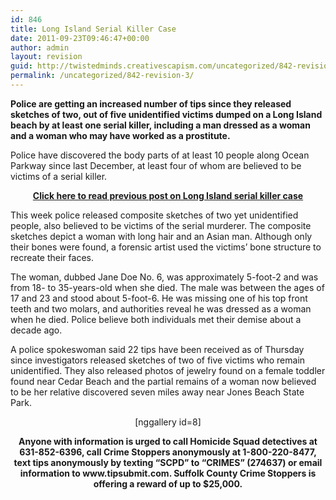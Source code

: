```yaml
---
id: 846
title: Long Island Serial Killer Case
date: 2011-09-23T09:46:47+00:00
author: admin
layout: revision
guid: http://twistedminds.creativescapism.com/uncategorized/842-revision-3/
permalink: /uncategorized/842-revision-3/
---
```

<p class="dropcap-first">
  <strong>Police are getting an increased number of tips since they released sketches of two, out of five unidentified victims dumped on a Long Island beach by at least one serial killer, including a man dressed as a woman and a woman who may have worked as a prostitute.</strong>
</p>

Police have discovered the body parts of at least 10 people along Ocean Parkway since last December, at least four of whom are believed to be victims of a serial killer.

<p style="text-align: center;">
  <strong><a title="previous post" href="http://twistedminds.creativescapism.com/serial_killers/long-island-serial-killer/">Click here to read previous post on Long Island serial killer case</a></strong>
</p>

This week police released composite sketches of two yet unidentified people, also believed to be victims of the serial murderer. The composite sketches depict a woman with long hair and an Asian man. Although only their bones were found, a forensic artist used the victims&#8217; bone structure to recreate their faces.

The woman, dubbed Jane Doe No. 6, was approximately 5-foot-2 and was from 18- to 35-years-old when she died. The male was between the ages of 17 and 23 and stood about 5-foot-6. He was missing one of his top front teeth and two molars, and authorities reveal he was dressed as a woman when he died. Police believe both individuals met their demise about a decade ago.

A police spokeswoman said 22 tips have been received as of Thursday since investigators released sketches of two of five victims who remain unidentified. They also released photos of jewelry found on a female toddler found near Cedar Beach and the partial remains of a woman now believed to be her relative discovered seven miles away near Jones Beach State Park.

<p style="text-align: center;">
  [nggallery id=8]
</p>

<p style="text-align: center;">
  <strong>Anyone with information is urged to call Homicide Squad detectives at 631-852-6396, call Crime Stoppers anonymously at 1-800-220-8477, text tips anonymously by texting “SCPD” to “CRIMES” (274637) or email information to www.tipsubmit.com. Suffolk County Crime Stoppers is offering a reward of up to $25,000.</strong>
</p>